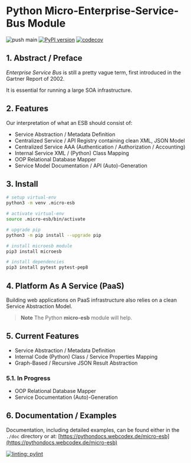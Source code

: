 # Python Micro-Enterprise-Service-Bus Module

![push main](https://github.com/clauspruefer/python-micro-esb/actions/workflows/pylint.yaml/badge.svg)
[![PyPI version](https://badge.fury.io/py/microesb.svg)](https://badge.fury.io/py/microesb)
[![codecov](https://codecov.io/gh/clauspruefer/python-xml-microparser/graph/badge.svg?token=KZBQACTCOO)](https://codecov.io/gh/clauspruefer/python-xml-microparser)

## 1. Abstract / Preface

*Enterprise Service Bus* is still a pretty vague term, first introduced in the Gartner Report of 2002.

It is essential for running a large SOA infrastructure.

## 2. Features

Our interpretation of what an ESB should consist of:

- Service Abstraction / Metadata Definition
- Centralized Service / API Registry containing clean XML, JSON Model
- Centralized Service AAA (Authentication / Authorization / Accounting)
- Internal Service XML / (Python) Class Mapping
- OOP Relational Database Mapper
- Service Model Documentation / API (Auto)-Generation

## 3. Install

```bash
# setup virtual-env
python3 -m venv .micro-esb

# activate virtual-env
source .micro-esb/bin/activate

# upgrade pip
python3 -m pip install --upgrade pip

# install microesb module
pip3 install microesb

# install dependencies
pip3 install pytest pytest-pep8
```

## 4. Platform As A Service (PaaS)

Building web applications on PaaS infrastructure also relies on a clean Service Abstraction Model.

> **Note**
> The Python **micro-esb** module will help.

## 5. Current Features

- Service Abstraction / Metadata Definition
- Internal Code (Python) Class / Service Properties Mapping
- Graph-Based / Recursive JSON Result Abstraction

### 5.1. In Progress

- OOP Relational Database Mapper
- Service Documentation (Auto)-Generation

## 6. Documentation / Examples

Documentation, including detailed examples, can be found either in the `./doc` directory or at:
[https://pythondocs.webcodex.de/micro-esb](https://pythondocs.webcodex.de/micro-esb)

[![linting: pylint](https://img.shields.io/badge/linting-pylint-yellowgreen)](https://github.com/PyCQA/pylint)
